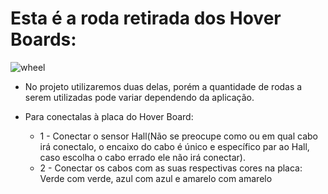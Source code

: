 # Esta é a roda retirada dos Hover Boards:

![wheel](https://github.com/CaioslppUO/Agrobot/blob/master/pictures/circuits/whells/whell.jpeg)

 * No projeto utilizaremos duas delas, porém a quantidade de rodas a serem utilizadas pode variar dependendo da aplicação.
 
 * Para conectalas à placa do Hover Board:
 
   * 1 - Conectar o sensor Hall(Não se preocupe como ou em qual cabo irá conectalo, o encaixo do cabo é único e específico par ao Hall, caso escolha o cabo errado ele não irá conectar).
   * 2 - Conectar os cabos com as suas respectivas cores na placa: Verde com verde, azul com azul e amarelo com amarelo
